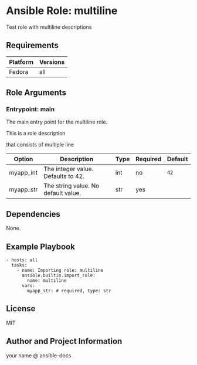 <!-- BEGIN_ANSIBLE_DOCS -->
# Ansible Role: multiline

Test role with multiline descriptions

## Requirements

| Platform | Versions |
| -------- | -------- |
| Fedora | all |

## Role Arguments

### Entrypoint: main

The main entry point for the multiline role.

This is a role description

that consists of multiple line

|Option|Description|Type|Required|Default|
|---|---|---|---|---|
| myapp_int | The integer value. Defaults to 42. | int | no | `42` |
| myapp_str | The string value. No default value. | str | yes |  |

## Dependencies

None.

## Example Playbook

```
- hosts: all
  tasks:
    - name: Importing role: multiline
      ansible.builtin.import_role:
        name: multiline
      vars:
        myapp_str: # required, type: str
```

## License

MIT

## Author and Project Information

your name @ ansible-docs

<!-- END_ANSIBLE_DOCS -->
